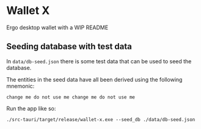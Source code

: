 # Wallet X

Ergo desktop wallet with a WIP README

## Seeding database with test data

In `data/db-seed.json` there is some test data that can be used to seed the database.

The entities in the seed data have all been derived using the following mnemonic:

```
change me do not use me change me do not use me
```

Run the app like so:

```
./src-tauri/target/release/wallet-x.exe --seed_db ./data/db-seed.json
```
